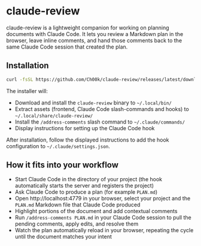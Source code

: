# claude-review

claude-review is a lightweight companion for working on planning documents with Claude Code. It lets you review a
Markdown plan in the browser, leave inline comments, and hand those comments back to the same Claude Code session that
created the plan.

## Installation

```bash
curl -fsSL https://github.com/Ch00k/claude-review/releases/latest/download/install.sh | bash
```

The installer will:
- Download and install the `claude-review` binary to `~/.local/bin/`
- Extract assets (frontend, Claude Code slash-commands and hooks) to `~/.local/share/claude-review/`
- Install the `/address-comments` slash command to `~/.claude/commands/`
- Display instructions for setting up the Claude Code hook

After installation, follow the displayed instructions to add the hook configuration to `~/.claude/settings.json`.

## How it fits into your workflow
- Start Claude Code in the directory of your project (the hook automatically starts the server and registers the project)
- Ask Claude Code to produce a plan (for example `PLAN.md`)
- Open http://localhost:4779 in your browser, select your project and the `PLAN.md` Markdown file that Claude Code produced
- Highlight portions of the document and add contextual comments
- Run `/address-comments PLAN.md` in your Claude Code session to pull the pending comments, apply edits, and resolve them
- Watch the plan automatically reload in your browser, repeating the cycle until the document matches your intent
